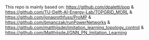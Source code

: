 This repo is mainly based on:
https://github.com/dpaletti/pop &
https://github.com/TU-Delft-AI-Energy-Lab/TOPGRID_MORL &
https://github.com/jonasrothfuss/ProMP &
https://github.com/bmanczak/runPowerNetworks &
https://github.com/matthijsdej/imitation_learning_topology_control & 
https://github.com/MatthijsdeJ/GNN_PN_Imitation_Learning
